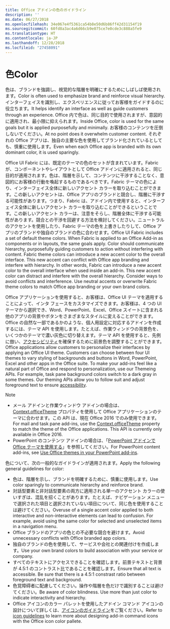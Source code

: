 ```yaml
---
title: Office アドインの色のガイドライン
description: ''
ms.date: 06/27/2018
ms.openlocfilehash: 34e067e4f5361ca54b8e50d6b86ff42d31154f19
ms.sourcegitcommit: 60fd8a3ac4a6d66cb9e075ce7e0cde3c888a5fe9
ms.translationtype: HT
ms.contentlocale: ja-JP
ms.lasthandoff: 12/28/2018
ms.locfileid: "27458091"
---
```

# <a name="color"></a><span data-ttu-id="055dd-102">色</span><span class="sxs-lookup"><span data-stu-id="055dd-102">Color</span></span>
<span data-ttu-id="055dd-103">色は、ブランドを強調し、視覚的な階層を明確にするためにしばしば使用されます。</span><span class="sxs-lookup"><span data-stu-id="055dd-103">Color is often used to emphasize brand and reinforce visual hierarchy.</span></span> <span data-ttu-id="055dd-104">インターフェイスを識別し、エクスペリエンスに従ってお客様をガイドするのに役立ちます。</span><span class="sxs-lookup"><span data-stu-id="055dd-104">It helps identify an interface as well as guide customers through an experience.</span></span> <span data-ttu-id="055dd-105">Office 内で色は、同じ目的で使用されますが、意図的に適用され、最小限に抑えられます。</span><span class="sxs-lookup"><span data-stu-id="055dd-105">Inside Office, color is used for the same goals but it is applied purposefully and minimally.</span></span> <span data-ttu-id="055dd-106">お客様のコンテンツを圧倒しないでください。</span><span class="sxs-lookup"><span data-stu-id="055dd-106">At no point does it overwhelm customer content.</span></span> <span data-ttu-id="055dd-107">それぞれの Office アプリは、独自の主要な色を使用してブランド化されているとしても、慎重に使用します。</span><span class="sxs-lookup"><span data-stu-id="055dd-107">Even when each Office app is branded with its own dominant color, it is used sparingly.</span></span>

<span data-ttu-id="055dd-p102">Office UI Fabric には、既定のテーマの色のセットが含まれています。Fabric が、コンポーネントやレイアウトとして Office アドインに適用されると、同じ目的が適用されます。色は、階層を示して、コンテンツに干渉することなく、意図的にお客様の行動を喚起するものであるべきです。Fabric テーマの色により、インターフェイス全体に新しいアクセント カラーを取り込むことができます。この新しいアクセントは、Office アプリのブランドと競合し、階層に干渉する可能性があります。つまり、Fabric は、アドイン内で使用すると、インターフェイス全体に新しいアクセント カラーを取り込むことができるということです。この新しいアクセント カラーは、注意をそらし、階層全体に干渉する可能性があります。競合との干渉を回避する方法を検討してください。ニュートラルのアクセントを使用したり、Fabric テーマの色を上書きしたりして、Office アプリのブランドや独自のブランドの色に合わせます。</span><span class="sxs-lookup"><span data-stu-id="055dd-p102">Office UI Fabric includes a set of default theme colors. When Fabric is applied to an Office Add-in as components or in layouts, the same goals apply. Color should communicate hierarchy, purposefully guiding customers to action without interfering with content. Fabric theme colors can introduce a new accent color to the overall interface. This new accent can conflict with Office app branding and interfere with hierarchy. In other words, Fabric can introduce a new accent color to the overall interface when used inside an add-in. This new accent color can distract and interfere with the overall hierarchy. Consider ways to avoid conflicts and interference. Use neutral accents or overwrite Fabric theme colors to match Office app branding or your own brand colors.</span></span>

<span data-ttu-id="055dd-p103">Office アプリケーションを使用すると、お客様は、Office UI テーマを適用することによって、インタ フェースをカスタマイズできます。お客様は、4 つの UI テーマから選択でき、Word、PowerPoint、Excel、Office スイートに含まれる他のアプリの背景やボタンをさまざまなスタイルに変えることができます。Office の自然な一部であるかのような、個人用設定に対応するアドインを作成するには、テーマ API を使用します。たとえば、作業ウィンドウの背景色を、いくつかのテーマで濃い灰色に切り替えます。テーマ API を使用すると、先例に倣い、[アクセシビリティ](../design/accessibility-guidelines.md)を確保するために前景色を調整することができます。</span><span class="sxs-lookup"><span data-stu-id="055dd-p103">Office applications allow customers to personalize their interfaces by applying an Office UI theme. Customers can choose between four UI themes to vary styling of backgrounds and buttons in Word, PowerPoint, Excel and other apps in the Office suite. To make your add-ins feel like a natural part of Office and respond to personalization, use our Themeing APIs. For example, task pane background colors switch to a dark gray in some themes. Our theming APIs allow you to follow suit and adjust foreground text to ensure [accessibility](../design/accessibility-guidelines.md).</span></span>

> [!NOTE]
> - <span data-ttu-id="055dd-p104">メール アドインと作業ウィンドウ アドインの場合は、[Context.officeTheme](https://docs.microsoft.com/javascript/api/office/office.context) プロパティを使用して Office アプリケーションのテーマに合わせます。この API は、現在 Office 2016 でのみ使用できます。</span><span class="sxs-lookup"><span data-stu-id="055dd-p104">For mail and task pane add-ins, use the [Context.officeTheme](https://docs.microsoft.com/javascript/api/office/office.context) property to match the theme of the Office applications. This API is currently only available in Office 2016.</span></span>
> - <span data-ttu-id="055dd-124">PowerPoint のコンテンツ アドインの場合は、「[PowerPoint アドインで Office テーマを使用する](../powerpoint/use-document-themes-in-your-powerpoint-add-ins.md)」を参照してください。</span><span class="sxs-lookup"><span data-stu-id="055dd-124">For PowerPoint content add-ins, see [Use Office themes in your PowerPoint add-ins](../powerpoint/use-document-themes-in-your-powerpoint-add-ins.md).</span></span>

<span data-ttu-id="055dd-125">色について、次の一般的なガイドラインが適用されます。</span><span class="sxs-lookup"><span data-stu-id="055dd-125">Apply the following general guidelines for color:</span></span>

* <span data-ttu-id="055dd-126">色は、階層を示し、ブランドを明確するために、慎重に使用します。</span><span class="sxs-lookup"><span data-stu-id="055dd-126">Use color sparingly to communicate hierarchy and reinforce brand.</span></span>
* <span data-ttu-id="055dd-p105">対話型要素と非対話型要素の両方に適用される単一のアクセント カラーの使いすぎは、混乱を招くことがあります。たとえば、ナビゲーション メニューで選択された項目と選択されていない項目について、同じ色を使用することは避けてください。</span><span class="sxs-lookup"><span data-stu-id="055dd-p105">Overuse of a single accent color applied to both interactive and non-interactive elements can lead to confusion. For example, avoid using the same color for selected and unselected items in a navigation menu.</span></span>
* <span data-ttu-id="055dd-129">Office ブランドのアプリの色との不必要な競合を避けます。</span><span class="sxs-lookup"><span data-stu-id="055dd-129">Avoid unnecessary conflicts with Office branded app colors.</span></span>
* <span data-ttu-id="055dd-130">独自のブランドの色を使用して、サービスや会社との関連付けを作成します。</span><span class="sxs-lookup"><span data-stu-id="055dd-130">Use your own brand colors to build association with your service or company.</span></span>
* <span data-ttu-id="055dd-p106">すべてのテキストにアクセスできることを確認します。前景テキストと背景が 4.5:1 のコントラスト比であることを確認します。</span><span class="sxs-lookup"><span data-stu-id="055dd-p106">Ensure that all text is accessible. Be sure that there is a 4.5:1 constrast ratio between foreground text and background.</span></span>
* <span data-ttu-id="055dd-p107">色覚障碍者に配慮してください。操作や階層を色だけで識別することは避けてください。</span><span class="sxs-lookup"><span data-stu-id="055dd-p107">Be aware of color blindness. Use more than just color to indicate interactivity and hierarchy.</span></span>
* <span data-ttu-id="055dd-135">Office アイコンのカラー パレットを使用したアドイン コマンド アイコンの設計について詳しくは、[アイコンのガイドライン](../design/add-in-icons.md)をご覧ください。</span><span class="sxs-lookup"><span data-stu-id="055dd-135">Refer to [icon guidelines](../design/add-in-icons.md) to learn more about designing add-in command icons with the Office icon color pallete.</span></span>
